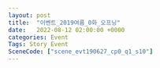 ```yaml
---
layout: post
title:  "이벤트_2019여름_0화_오프닝"
date:   2022-08-12 02:00:00 +0000
categories: Event
Tags: Story Event
SceneCode: ["scene_evt190627_cp0_q1_s10"]
---
```

